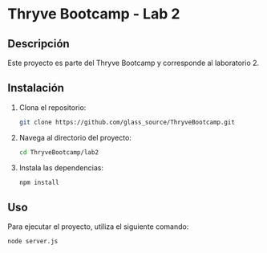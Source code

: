 # Thryve Bootcamp - Lab 2

## Descripción
Este proyecto es parte del Thryve Bootcamp y corresponde al laboratorio 2. 

## Instalación
1. Clona el repositorio:
    ```bash
    git clone https://github.com/glass_source/ThryveBootcamp.git
    ```
2. Navega al directorio del proyecto:
    ```bash
    cd ThryveBootcamp/lab2
    ```
3. Instala las dependencias:
    ```bash
    npm install
    ```

## Uso
Para ejecutar el proyecto, utiliza el siguiente comando:
```bash
node server.js
```